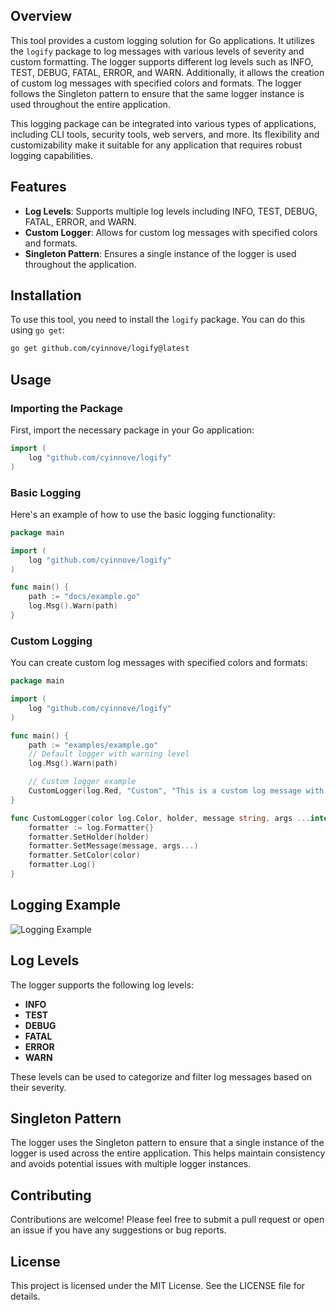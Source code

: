 ## Overview

This tool provides a custom logging solution for Go applications. It utilizes the `logify` package to log messages with various levels of severity and custom formatting. The logger supports different log levels such as INFO, TEST, DEBUG, FATAL, ERROR, and WARN. Additionally, it allows the creation of custom log messages with specified colors and formats. The logger follows the Singleton pattern to ensure that the same logger instance is used throughout the entire application.

This logging package can be integrated into various types of applications, including CLI tools, security tools, web servers, and more. Its flexibility and customizability make it suitable for any application that requires robust logging capabilities.

## Features

- **Log Levels**: Supports multiple log levels including INFO, TEST, DEBUG, FATAL, ERROR, and WARN.
- **Custom Logger**: Allows for custom log messages with specified colors and formats.
- **Singleton Pattern**: Ensures a single instance of the logger is used throughout the application.

## Installation

To use this tool, you need to install the `logify` package. You can do this using `go get`:

```sh
go get github.com/cyinnove/logify@latest
```

## Usage

### Importing the Package

First, import the necessary package in your Go application:

```go
import (
    log "github.com/cyinnove/logify"
)
```

### Basic Logging

Here's an example of how to use the basic logging functionality:

```go
package main

import (
    log "github.com/cyinnove/logify"
)

func main() {
    path := "docs/example.go"
    log.Msg().Warn(path)
}
```

### Custom Logging

You can create custom log messages with specified colors and formats:

```go
package main

import (
    log "github.com/cyinnove/logify"
)

func main() {
    path := "examples/example.go"
    // Default logger with warning level
    log.Msg().Warn(path)

    // Custom logger example
    CustomLogger(log.Red, "Custom", "This is a custom log message with color %s", "Red")
}

func CustomLogger(color log.Color, holder, message string, args ...interface{}) {
    formatter := log.Formatter{}
    formatter.SetHolder(holder)
    formatter.SetMessage(message, args...)
    formatter.SetColor(color)
    formatter.Log()
}
```
## Logging Example

![Logging Example](/static/logs.png)


## Log Levels

The logger supports the following log levels:
- **INFO**
- **TEST**
- **DEBUG**
- **FATAL**
- **ERROR**
- **WARN**

These levels can be used to categorize and filter log messages based on their severity.

## Singleton Pattern

The logger uses the Singleton pattern to ensure that a single instance of the logger is used across the entire application. This helps maintain consistency and avoids potential issues with multiple logger instances.

## Contributing

Contributions are welcome! Please feel free to submit a pull request or open an issue if you have any suggestions or bug reports.

## License

This project is licensed under the MIT License. See the LICENSE file for details.

